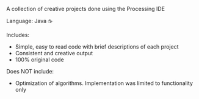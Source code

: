 A collection of creative projects done using the Processing IDE

Language: Java ☕

Includes:

* Simple, easy to read code with brief descriptions of each project
* Consistent and creative output
* 100% original code

Does NOT include:

* Optimization of algorithms. Implementation was limited to functionality only
